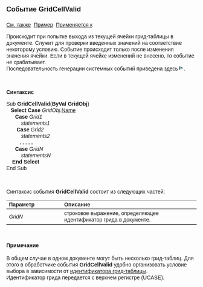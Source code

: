 ﻿<html>
<head>
<title>Системное событие GridCellValid</title>
</head>

<body>

<p><strong><font size="4" face="Arial">Событие GridCellValid<br>
<br>
</font></strong><font face="Arial"><a href="../scriptstproced.html">См. 
также</a>&nbsp; <a href="../Examples/E_GridCellValid.html">Пример</a>&nbsp; <a
href="../Defs/doc.html">Применяется к</a></font></p>

<p class="label"><font face="Arial">Происходит при попытке выхода из 
текущей ячейки грид-таблицы в документе. Служит для проверки введенных значений 
на соответствие некоторому условию. Событие происходит только после изменения 
значения ячейки. Если в текущей ячейке изменений не внесено, то событие не 
срабатывает.<br>
Последовательность генерации системных событий приведена здесь <a href="Events_Sequence.html"><img
src="../../../IMAGES/More.gif" width="12" height="12" alt="More.gif (304 bytes)"
border="0"></a>.</font></p>

<p class="label">&nbsp;</p>

<p class="label"><font face="Arial"><b>Синтаксис</b></font></p>

<p><font face="Arial">Sub <strong>GridCellValid</strong>(<strong>ByVal 
GridObj</strong>)<br>
&nbsp;&nbsp; <strong>Select Case</strong> <em>GridObj</em>.<a
href="../Functions/ASDOC/AsGrid/Name.html">Name</a><br>
&nbsp;&nbsp;&nbsp;&nbsp;&nbsp; <strong>Case</strong> <em>Grid1</em><br>
<em>&nbsp;&nbsp;&nbsp;&nbsp;&nbsp;&nbsp;&nbsp;&nbsp;&nbsp; statements1</em><br>
&nbsp;&nbsp;&nbsp;&nbsp;&nbsp;&nbsp; <strong>Case</strong> <em>Grid2</em><br>
<em>&nbsp;&nbsp;&nbsp;&nbsp;&nbsp;&nbsp;&nbsp;&nbsp;&nbsp; statements2</em><br>
<strong>&nbsp;&nbsp;&nbsp;&nbsp;&nbsp;&nbsp;&nbsp;&nbsp; . . . . .<br>
</strong>&nbsp;&nbsp;&nbsp;&nbsp;&nbsp; <strong>Case</strong> <em>GridN</em><br>
<em>&nbsp;&nbsp;&nbsp;&nbsp;&nbsp;&nbsp;&nbsp;&nbsp;&nbsp; statementsN</em><br>
<strong>&nbsp;&nbsp;&nbsp; End Select&nbsp; </strong>&nbsp;&nbsp; <br>
End Sub</font></p>

<p>&nbsp;</p>

<p><font face="Arial">Синтаксис события <strong>GridCellValid</strong>
состоит из следующих частей:</font></p>

<table border="1" cellPadding="5" cols="2" frame="below" rules="rows">
<TBODY>
  <tr vAlign="top">
    <td class="label" width="29%"><font face="Arial"><b>Параметр</b></font></td>
    <td class="label" width="71%"><font face="Arial"><strong>Описание</strong></font></td>
  </tr>
  <tr>
    <td width="29%"><font face="Arial"><em>GridN</em></font></td>
    <td width="71%"><font face="Arial">строковое выражение, 
	определяющее идентификатор грида в документе. </font></td>
  </tr>
</table>

<p>&nbsp;</p>

<p class="label"><font face="Arial"><b>Примечание<br>
</b><br>
В общем случае в одном документе могут быть несколько грид-таблиц. Для этого в 
обработчике события <strong>GridCellValid</strong> удобно организовать условие 
выбора в зависимости от <a href="../grid.html">идентификатора грид-таблицы</a>. 
<br>
Идентификатор грида передается 
с верхнем регистре (<span lang="en-us">UCASE</span>)<span lang="en-us">.</span></font></p>
</body>
</html>
